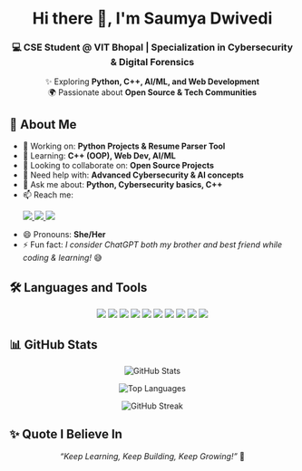 <h1 align="center">Hi there 👋, I'm Saumya Dwivedi</h1>
<h3 align="center">💻 CSE Student @ VIT Bhopal | Specialization in Cybersecurity & Digital Forensics</h3>

<p align="center">
  ✨ Exploring <b>Python, C++, AI/ML, and Web Development</b><br>
  🌍 Passionate about <b>Open Source & Tech Communities</b><br>
</p>

## 🚀 About Me  
- 🔭 Working on: **Python Projects & Resume Parser Tool**  
- 🌱 Learning: **C++ (OOP), Web Dev, AI/ML**  
- 👯 Looking to collaborate on: **Open Source Projects**  
- 🤔 Need help with: **Advanced Cybersecurity & AI concepts**  
- 💬 Ask me about: **Python, Cybersecurity basics, C++**  
- 📫 Reach me:  
  <p align="left">
    <a href="https://www.linkedin.com/in/saumya-dwivedi-029472324/" target="_blank">
      <img src="https://img.shields.io/badge/LinkedIn-0e76a8?style=for-the-badge&logo=linkedin&logoColor=white"/>
    </a>
    <a href="mailto:saumyadwivedi1601@gmail.com">
      <img src="https://img.shields.io/badge/Gmail-d14836?style=for-the-badge&logo=gmail&logoColor=white"/>
    </a>
    <a href="https://github.com/dwivedisaumya" target="_blank">
      <img src="https://img.shields.io/badge/GitHub-100000?style=for-the-badge&logo=github&logoColor=white"/>
    </a>
  </p>  
- 😄 Pronouns: **She/Her**  
- ⚡ Fun fact: *I consider ChatGPT both my brother and best friend while coding & learning!* 😅  

## 🛠️ Languages and Tools  
<p align="center">
  <img src="https://img.icons8.com/color/48/000000/python.png"/>
  <img src="https://img.icons8.com/color/48/000000/c-plus-plus-logo.png"/>
  <img src="https://img.icons8.com/color/48/000000/html-5.png"/>
  <img src="https://img.icons8.com/color/48/000000/css3.png"/>
  <img src="https://img.icons8.com/color/48/000000/javascript.png"/>
  <img src="https://img.icons8.com/color/48/000000/react-native.png"/>
  <img src="https://img.icons8.com/color/48/000000/tensorflow.png"/>
  <img src="https://img.icons8.com/color/48/000000/linux.png"/>
  <img src="https://img.icons8.com/color/48/000000/git.png"/>
  <img src="https://img.icons8.com/color/48/000000/github.png"/>
</p>  

## 📊 GitHub Stats  
<p align="center">
  <img src="https://github-readme-stats.vercel.app/api?username=dwivedisaumya&show_icons=true&theme=tokyonight" alt="GitHub Stats" />
</p>

<p align="center">
  <img src="https://github-readme-stats.vercel.app/api/top-langs/?username=dwivedisaumya&layout=compact&theme=tokyonight" alt="Top Languages" />
</p>

<p align="center">
  <img src="https://streak-stats.demolab.com?user=dwivedisaumya&theme=tokyonight&hide_border=true" alt="GitHub Streak" />
</p>

## ✨ Quote I Believe In  
<p align="center"><i>“Keep Learning, Keep Building, Keep Growing!”</i> 🌟</p>
